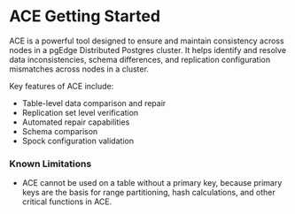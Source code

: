 # ACE Getting Started

ACE is a powerful tool designed to ensure and maintain consistency across nodes in a pgEdge Distributed Postgres cluster. It helps identify and resolve data inconsistencies, schema differences, and replication configuration mismatches across nodes in a cluster.

Key features of ACE include:

- Table-level data comparison and repair
- Replication set level verification
- Automated repair capabilities
- Schema comparison
- Spock configuration validation

### Known Limitations

* ACE cannot be used on a table without a primary key, because primary keys are the basis for range partitioning, hash calculations, and other critical functions in ACE.

